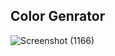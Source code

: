 ## Color Genrator 
![Screenshot (1166)](https://github.com/Vanshikavemula/Colors/assets/142506903/92c489b2-1df3-409a-ae72-5b8ba50cfe4b)

